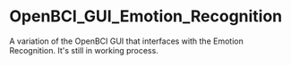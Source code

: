 # OpenBCI_GUI_Emotion_Recognition
A variation of the OpenBCI GUI that interfaces with the Emotion Recognition. It's still in working process.

